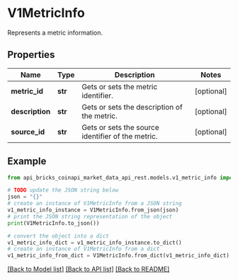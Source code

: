 # V1MetricInfo

Represents a metric information.

## Properties

Name | Type | Description | Notes
------------ | ------------- | ------------- | -------------
**metric_id** | **str** | Gets or sets the metric identifier. | [optional] 
**description** | **str** | Gets or sets the description of the metric. | [optional] 
**source_id** | **str** | Gets or sets the source identifier of the metric. | [optional] 

## Example

```python
from api_bricks_coinapi_market_data_api_rest.models.v1_metric_info import V1MetricInfo

# TODO update the JSON string below
json = "{}"
# create an instance of V1MetricInfo from a JSON string
v1_metric_info_instance = V1MetricInfo.from_json(json)
# print the JSON string representation of the object
print(V1MetricInfo.to_json())

# convert the object into a dict
v1_metric_info_dict = v1_metric_info_instance.to_dict()
# create an instance of V1MetricInfo from a dict
v1_metric_info_from_dict = V1MetricInfo.from_dict(v1_metric_info_dict)
```
[[Back to Model list]](../README.md#documentation-for-models) [[Back to API list]](../README.md#documentation-for-api-endpoints) [[Back to README]](../README.md)


